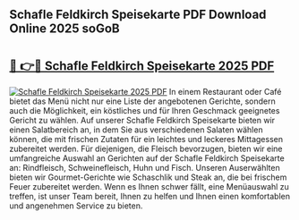 ## Schafle Feldkirch Speisekarte PDF Download Online 2025 soGoB

# <h2><a href="http://gc8gdj.nevu.top/?p=Schafle+Feldkirch+Speisekarte">🔗 👉🔴 Schafle Feldkirch Speisekarte 2025 PDF</a></h2>

[![Schafle Feldkirch Speisekarte 2025 PDF](https://i.imgur.com/dBaPXMq.png)](http://gc8gdj.nevu.top/?p=Schafle+Feldkirch+Speisekarte)
In einem Restaurant oder Café bietet das Menü nicht nur eine Liste der angebotenen Gerichte, sondern auch die Möglichkeit, ein köstliches und für Ihren Geschmack geeignetes Gericht zu wählen. Auf unserer Schafle Feldkirch Speisekarte bieten wir einen Salatbereich an, in dem Sie aus verschiedenen Salaten wählen können, die mit frischen Zutaten für ein leichtes und leckeres Mittagessen zubereitet werden. Für diejenigen, die Fleisch bevorzugen, bieten wir eine umfangreiche Auswahl an Gerichten auf der Schafle Feldkirch Speisekarte an: Rindfleisch, Schweinefleisch, Huhn und Fisch. Unseren Auserwählten bieten wir Gourmet-Gerichte wie Schaschlik und Steak an, die bei frischem Feuer zubereitet werden. Wenn es Ihnen schwer fällt, eine Menüauswahl zu treffen, ist unser Team bereit, Ihnen zu helfen und Ihnen einen komfortablen und angenehmen Service zu bieten.
